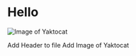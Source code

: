 # Hello
![Image of Yaktocat](https://octodex.github.com/images/yaktocat.png)

Add Header to file
Add Image of Yaktocat

